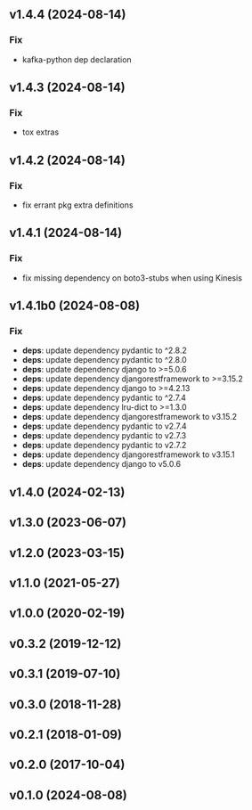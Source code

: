 ## v1.4.4 (2024-08-14)

### Fix

- kafka-python dep declaration

## v1.4.3 (2024-08-14)

### Fix

- tox extras

## v1.4.2 (2024-08-14)

### Fix

- fix errant pkg extra definitions

## v1.4.1 (2024-08-14)

### Fix

- fix missing dependency on boto3-stubs when using Kinesis

## v1.4.1b0 (2024-08-08)

### Fix

- **deps**: update dependency pydantic to ^2.8.2
- **deps**: update dependency pydantic to ^2.8.0
- **deps**: update dependency django to >=5.0.6
- **deps**: update dependency djangorestframework to >=3.15.2
- **deps**: update dependency django to >=4.2.13
- **deps**: update dependency pydantic to ^2.7.4
- **deps**: update dependency lru-dict to >=1.3.0
- **deps**: update dependency djangorestframework to v3.15.2
- **deps**: update dependency pydantic to v2.7.4
- **deps**: update dependency pydantic to v2.7.3
- **deps**: update dependency pydantic to v2.7.2
- **deps**: update dependency djangorestframework to v3.15.1
- **deps**: update dependency django to v5.0.6

## v1.4.0 (2024-02-13)

## v1.3.0 (2023-06-07)

## v1.2.0 (2023-03-15)

## v1.1.0 (2021-05-27)

## v1.0.0 (2020-02-19)

## v0.3.2 (2019-12-12)

## v0.3.1 (2019-07-10)

## v0.3.0 (2018-11-28)

## v0.2.1 (2018-01-09)

## v0.2.0 (2017-10-04)

## v0.1.0 (2024-08-08)
